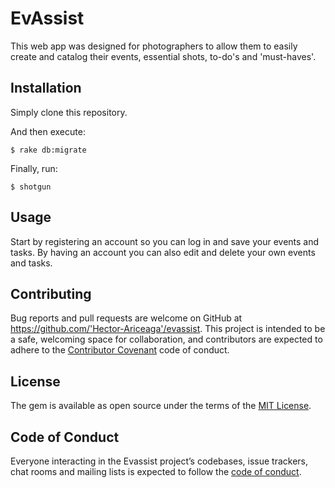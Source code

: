 # EvAssist

This web app was designed for photographers to allow them to easily create and catalog their events, essential shots, to-do's and 'must-haves'.

## Installation

Simply clone this repository.

And then execute:

    $ rake db:migrate

Finally, run:

    $ shotgun

## Usage

Start by registering an account so you can log in and save your events and tasks. By having an account you can also edit and delete your own events and tasks.


## Contributing

Bug reports and pull requests are welcome on GitHub at https://github.com/'Hector-Ariceaga'/evassist. This project is intended to be a safe, welcoming space for collaboration, and contributors are expected to adhere to the [Contributor Covenant](http://contributor-covenant.org) code of conduct.

## License

The gem is available as open source under the terms of the [MIT License](https://opensource.org/licenses/MIT).

## Code of Conduct

Everyone interacting in the Evassist project’s codebases, issue trackers, chat rooms and mailing lists is expected to follow the [code of conduct](https://github.com/'Hector-Ariceaga'/evassist/blob/master/CODE_OF_CONDUCT.md).
